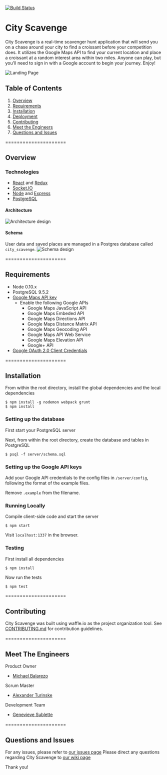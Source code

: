 [![Build Status](https://secure.travis-ci.org/FuturisticSalamander/CityScavenge.svg?branch=master)](http://travis-ci.org/FuturisticSalamander/CityScavenge)

# City Scavenge

City Scavenge is a real-time scavenger hunt application that will send you on a chase around your city to find a croissant before your competition does. It utilizes the Google Maps API to find your current location and place a croissant at a random interest area within two miles. Anyone can play, but you'll need to sign in with a Google account to begin your journey. Enjoy!

![Landing Page](http://i.imgur.com/BZ2Th80.png)

## Table of Contents

1. [Overview](#overview)
2. [Requirements](#requirements)
3. [Installation](#installation)
4. [Deployment](#deployment)
5. [Contributing](#contributing)
6. [Meet the Engineers](#meet-the-engineers)
7. [Questions and Issues](#questions-and-issues)

=====================
## Overview

### Technologies
- [React](https://facebook.github.io/react/) and [Redux](http://redux.js.org/)
- [Socket.IO](http://socket.io/)
- [Node](https://nodejs.org/en/) and [Express](http://expressjs.com/)
- [PostgreSQL](http://www.postgresql.org/)

#### Architecture
![Architecture design](http://i.imgur.com/AYNorBl.png)

#### Schema
User data and saved places are managed in a Postgres database called `city_scavenge`.
![Schema design](http://i.imgur.com/FpiUDaX.png)

=====================
## Requirements

- Node 0.10.x
- PostgreSQL 9.5.2
- [Google Maps API key](https://developers.google.com/maps/documentation/javascript/get-api-key)
  * Enable the following Google APIs
    - Google Maps JavaScript API
    - Google Maps Embeded API
    - Google Maps Directions API
    - Google Maps Distance Matrix API
    - Google Maps Geocoding API
    - Google Maps API Web Service
    - Google Maps Elevation API
    - Google+ API
- [Google OAuth 2.0 Client Credentials](https://developers.google.com/identity/protocols/OAuth2)

=====================
## Installation

From within the root directory, install the global dependencies and the local dependencies

```
$ npm install -g nodemon webpack grunt
$ npm install
```

### Setting up the database

First start your PostgreSQL server

Next, from within the root directory, create the database and tables in PostgreSQL

```
$ psql -f server/schema.sql
```

### Setting up the Google API keys

Add your Google API credentials to the config files in `/server/config`, following the format of the example files.

Remove `.example` from the filename.

### Running Locally

Compile client-side code and start the server
```
$ npm start
```

Visit `localhost:1337` in the browser.

### Testing

First install all dependencies
```
$ npm install
```

Now run the tests
```
$ npm test
```

=====================
## Contributing

City Scavenge was built using waffle.io as the project organization tool.
See [CONTRIBUTING.md](https://github.com/FuturisticSalamander/CityScavenge/blob/master/.github/CONTRIBUTING.md) for contribution guidelines.

=====================
## Meet The Engineers
Product Owner
- [Michael Balarezo](https://github.com/mrezo)

Scrum Master
- [Alexander Turinske](https://github.com/alexanderturinske)

Development Team
- [Genevieve Sublette](https://github.com/Genevieve1722)

=====================
## Questions and Issues
For any issues, please refer to [our issues page](https://github.com/FuturisticSalamander/CityScavenge/issues)
Please direct any questions regarding City Scavenge to [our wiki page](https://github.com/FuturisticSalamander/CityScavenge/wiki)

Thank you!
